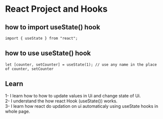 # React Project and Hooks

## how to import useState() hook

    import { useState } from "react";

## how to use useState() hook

    let [counter, setCounter] = useState(1); // use any name in the place of counter, setCounter

## Learn

1- I learn how to how to update values in Ui and change state of Ui.<br/>
2- I understand the how react Hook (useState()) works.<br/>
3- I learn how react do updation on ui automaticaly using useState hooks in whole page.<br/>
